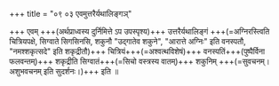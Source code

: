 +++
title = "०९ ०३ एवमुत्तरैर्यथालिङ्गञ्"

+++
एवम् +++(अर्थप्राध्वस्य दुर्निमित्ते ऽप उपस्पृश्य)+++ उत्तरैर्यथालिङ्गं +++(=अग्निरस्त्विति चित्रियपक्षे, सिग्वाते सिगसिनसि, शकुनौ "उद्गातेव शकुने", "आरात्ते अग्निः" इति वनस्पतौ, "नमश्शकृत्सदे" इति शकृद्रीतौ)+++ चित्रियं+++(=अश्वत्थविशेषं)+++ वनस्पतिं+++(पुष्पैर्विना फलवन्तम्)+++ शकृद्रीति सिग्वातं+++(=सिचो वस्त्रस्य वातम्)+++ शकुनिम् +++(=सुवचनम्। अशुभवचनम् इति सुदर्शनः।)+++ इति ॥
